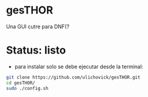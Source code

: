 # gesTHOR
Una GUI cutre para DNF(?

# Status: listo
  - para instalar solo se debe ejecutar desde la terminal:

```sh
git clone https://github.com/ulichovick/gesTHOR.git
cd gesTHOR/
sudo ./config.sh
```

